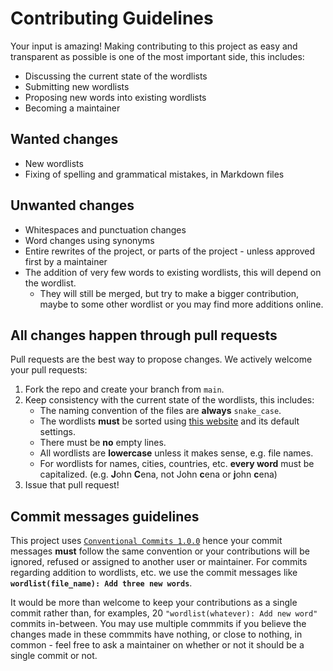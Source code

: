 # Contributing Guidelines

Your input is amazing! Making contributing to this project as easy and transparent as possible is one of the most important side, this includes:

- Discussing the current state of the wordlists
- Submitting new wordlists
- Proposing new words into existing wordlists
- Becoming a maintainer

## Wanted changes

- New wordlists
- Fixing of spelling and grammatical mistakes, in Markdown files

## Unwanted changes

- Whitespaces and punctuation changes
- Word changes using synonyms
- Entire rewrites of the project, or parts of the project - unless approved first by a maintainer
- The addition of very few words to existing wordlists, this will depend on the wordlist.
    - They will still be merged, but try to make a bigger contribution, maybe to some other wordlist or you may find more additions online.

## All changes happen through pull requests

Pull requests are the best way to propose changes. We actively welcome your pull requests:

1. Fork the repo and create your branch from `main`.
2. Keep consistency with the current state of the wordlists, this includes:
    - The naming convention of the files are **always** `snake_case`.
    - The wordlists **must** be sorted using [this website](https://appdevtools.com/sort-lines) and its default settings.
    - There must be **no** empty lines.
    - All wordlists are **lowercase** unless it makes sense, e.g. file names.
    - For wordlists for names, cities, countries, etc. **every word** must be capitalized. (e.g. **J**ohn **C**ena, not John **c**ena or **j**ohn **c**ena)
3. Issue that pull request!

## Commit messages guidelines

This project uses [`Conventional Commits 1.0.0`](https://conventionalcommits.org/en/v1.0.0/) hence your commit messages **must** follow the same convention or your contributions will be ignored, refused or assigned to another user or maintainer. For commits regarding addition to wordlists, etc. we use the commit messages like **`wordlist(file_name): Add three new words`**.

It would be more than welcome to keep your contributions as a single commit rather than, for examples, 20 `"wordlist(whatever): Add new word"` commits in-between. You may use multiple commmits if you believe the changes made in these commmits have nothing, or close to nothing, in common - feel free to ask a maintainer on whether or not it should be a single commit or not.
